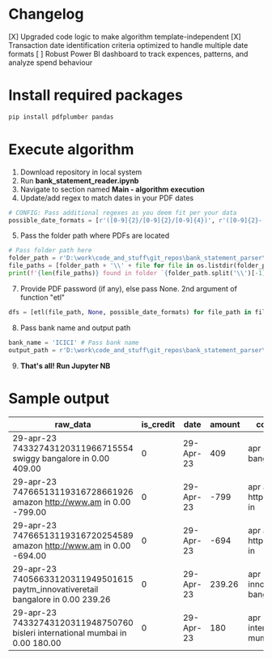 # Changelog
[X] Upgraded code logic to make algorithm template-independent
[X] Transaction date identification criteria optimized to handle multiple date formats
[ ] Robust Power BI dashboard to track expences, patterns, and analyze spend behaviour


# Install required packages
```bash
pip install pdfplumber pandas
```

# Execute algorithm
1. Download repository in local system
2. Run **bank_statement_reader.ipynb**
3. Navigate to section named **Main - algorithm execution**
4. Update/add regex to match dates in your PDF dates
```python
# CONFIG: Pass additional regexes as you deem fit per your data
possible_date_formats = [r'([0-9]{2}/[0-9]{2}/[0-9]{4})', r'([0-9]{2}-[a-zA-Z]{3}-[0-9]{2})']
```
5. Pass the folder path where PDFs are located
```python
# Pass folder path here
folder_path = r'D:\work\code_and_stuff\git_repos\bank_statement_parser\Bank-Statement-Reader-Dashboard\1_data\icici_statements'
file_paths = [folder_path + '\\' + file for file in os.listdir(folder_path)]
print(f'{len(file_paths)} found in folder `{folder_path.split('\\')[-1]}`')
```
7. Provide PDF password (if any), else pass None. 2nd argument of function "etl"
```python
dfs = [etl(file_path, None, possible_date_formats) for file_path in file_paths] # Executes all the required functions to get data from PDF to padnas DF
```
8. Pass bank name and output path
```python
bank_name = 'ICICI' # Pass bank name
output_path = r'D:\work\code_and_stuff\git_repos\bank_statement_parser\Bank-Statement-Reader-Dashboard\2_output'
```
9. **That's all! Run Jupyter NB**

# Sample output
| raw_data                                                                            | is_credit | date      | amount | comments                                                                            | bank  | source                                                                                                         |
|-------------------------------------------------------------------------------------|-----------|-----------|--------|-------------------------------------------------------------------------------------|-------|----------------------------------------------------------------------------------------------------------------|
| 29-apr-23 74332743120311966715554 swiggy   bangalore in 0.00 409.00                 | 0         | 29-Apr-23 | 409    |    apr                            swiggy bangalore   in                             | ICICI | D:\work\code_and_stuff\git_repos\bank_statement_parser\Bank-Statement-Reader-Dashboard\1_data\icici_statements |
| 29-apr-23 74766513119316728661926 amazon   http://www.am in 0.00 -799.00            | 0         | 29-Apr-23 | -799   |    apr                            amazon http   www am in                           | ICICI | D:\work\code_and_stuff\git_repos\bank_statement_parser\Bank-Statement-Reader-Dashboard\1_data\icici_statements |
| 29-apr-23 74766513119316720254589 amazon   http://www.am in 0.00 -694.00            | 0         | 29-Apr-23 | -694   |    apr                            amazon http   www am in                           | ICICI | D:\work\code_and_stuff\git_repos\bank_statement_parser\Bank-Statement-Reader-Dashboard\1_data\icici_statements |
| 29-apr-23 74056633120311949501615   paytm_innovativeretail bangalore in 0.00 239.26 | 0         | 29-Apr-23 | 239.26 |    apr                            paytm   innovativeretail bangalore in             | ICICI | D:\work\code_and_stuff\git_repos\bank_statement_parser\Bank-Statement-Reader-Dashboard\1_data\icici_statements |
| 29-apr-23 74332743120311948750760 bisleri   international mumbai in 0.00 180.00     | 0         | 29-Apr-23 | 180    |    apr                            bisleri   international mumbai in                 | ICICI | D:\work\code_and_stuff\git_repos\bank_statement_parser\Bank-Statement-Reader-Dashboard\1_data\icici_statements |

